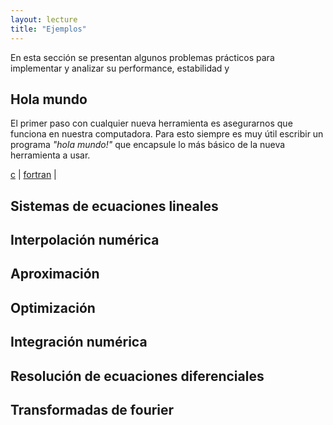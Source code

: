 ```yaml
---
layout: lecture
title: "Ejemplos"
---
```


En esta sección se presentan algunos problemas prácticos para implementar y 
analizar su performance, estabilidad y 

## Hola mundo

El primer paso con cualquier nueva herramienta es asegurarnos que funciona en nuestra computadora.
Para esto siempre es muy útil escribir un programa *"hola mundo!"* que encapsule lo más básico de la 
nueva herramienta a usar.

[c](hola/hola.c)         |
[fortran](hola/hola.f90) |

## Sistemas de ecuaciones lineales


## Interpolación numérica


## Aproximación


## Optimización


## Integración numérica 


## Resolución de ecuaciones diferenciales


## Transformadas de fourier
